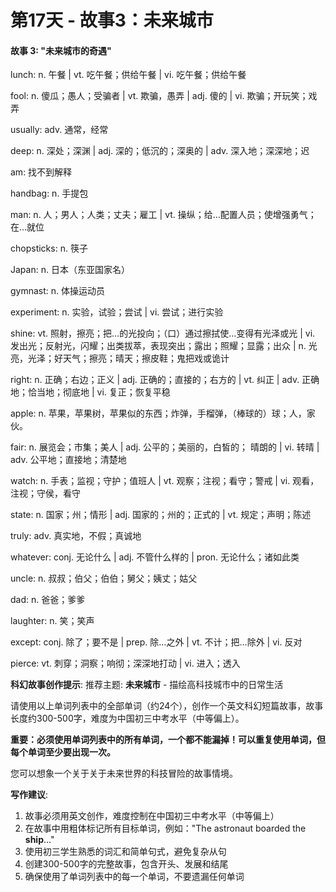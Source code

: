 # 第17天 - 故事3：未来城市

#### 故事 3: "未来城市的奇遇"

lunch: n. 午餐 | vt. 吃午餐；供给午餐 | vi. 吃午餐；供给午餐

fool: n. 傻瓜；愚人；受骗者 | vt. 欺骗，愚弄 | adj. 傻的 | vi. 欺骗；开玩笑；戏弄

usually: adv. 通常，经常

deep: n. 深处；深渊 | adj. 深的；低沉的；深奥的 | adv. 深入地；深深地；迟

am: 找不到解释

handbag: n. 手提包

man: n. 人；男人；人类；丈夫；雇工 | vt. 操纵；给…配置人员；使增强勇气；在…就位

chopsticks: n. 筷子

Japan: n. 日本（东亚国家名）

gymnast: n. 体操运动员

experiment: n. 实验，试验；尝试 | vi. 尝试；进行实验

shine: vt. 照射，擦亮；把…的光投向；（口）通过擦拭使…变得有光泽或光 | vi. 发出光；反射光，闪耀；出类拔萃，表现突出；露出；照耀；显露；出众 | n. 光亮，光泽；好天气；擦亮；晴天；擦皮鞋；鬼把戏或诡计

right: n. 正确；右边；正义 | adj. 正确的；直接的；右方的 | vt. 纠正 | adv. 正确地；恰当地；彻底地 | vi. 复正；恢复平稳

apple: n. 苹果，苹果树，苹果似的东西；炸弹，手榴弹，（棒球的）球；人，家伙。

fair: n. 展览会；市集；美人 | adj. 公平的；美丽的，白皙的； 晴朗的 | vi. 转晴 | adv. 公平地；直接地；清楚地

watch: n. 手表；监视；守护；值班人 | vt. 观察；注视；看守；警戒 | vi. 观看，注视；守侯，看守

state: n. 国家；州；情形 | adj. 国家的；州的；正式的 | vt. 规定；声明；陈述

truly: adv. 真实地，不假；真诚地

whatever: conj. 无论什么 | adj. 不管什么样的 | pron. 无论什么；诸如此类

uncle: n. 叔叔；伯父；伯伯；舅父；姨丈；姑父

dad: n. 爸爸；爹爹

laughter: n. 笑；笑声

except: conj. 除了；要不是 | prep. 除…之外 | vt. 不计；把…除外 | vi. 反对

pierce: vt. 刺穿；洞察；响彻；深深地打动 | vi. 进入；透入

**科幻故事创作提示**:
推荐主题: **未来城市** - 描绘高科技城市中的日常生活

请使用以上单词列表中的全部单词（约24个），创作一个英文科幻短篇故事，故事长度约300-500字，难度为中国初三中考水平（中等偏上）。

**重要：必须使用单词列表中的所有单词，一个都不能漏掉！可以重复使用单词，但每个单词至少要出现一次。**

您可以想象一个关于关于未来世界的科技冒险的故事情境。

**写作建议**: 
1. 故事必须用英文创作，难度控制在中国初三中考水平（中等偏上）
2. 在故事中用粗体标记所有目标单词，例如："The astronaut boarded the **ship**..."
3. 使用初三学生熟悉的词汇和简单句式，避免复杂从句
4. 创建300-500字的完整故事，包含开头、发展和结尾
5. 确保使用了单词列表中的每一个单词，不要遗漏任何单词
